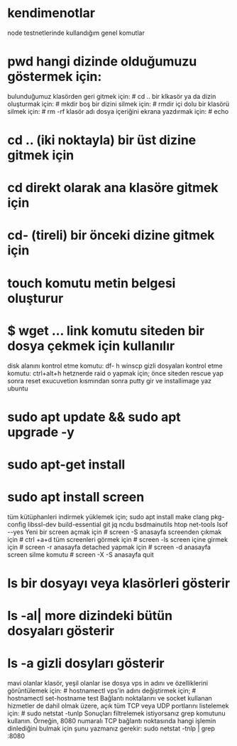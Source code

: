 # kendimenotlar
node testnetlerinde kullandığım genel komutlar
# pwd hangi dizinde olduğumuzu göstermek için:
bulunduğumuz klasörden geri gitmek için: # cd ..
bir klkasör ya da dizin oluşturmak için: # mkdir
boş bir dizini silmek için: # rmdir
içi dolu bir klasörü silmek için: # rm -rf klasör adı
dosya içeriğini ekrana yazdırmak için: # echo
# cd .. (iki noktayla) bir üst dizine gitmek için
# cd direkt olarak ana klasöre gitmek için
# cd- (tireli) bir önceki dizine gitmek için
# touch  komutu metin belgesi oluşturur
# $ wget ... link  komutu siteden bir dosya çekmek için kullanılır

disk alanını kontrol etme komutu: df- h
winscp gizli dosyaları kontrol etme komutu: ctrl+alt+h
hetznerde raid o yapmak için; önce siteden rescue yap sonra reset exucuvetion kısmından sonra putty gir ve installimage yaz ubuntu 
# sudo apt update && sudo apt upgrade -y
# sudo apt-get install
# sudo apt install screen
tüm kütüphanleri indirmek yüklemek için;
sudo apt install make clang pkg-config libssl-dev build-essential git jq ncdu bsdmainutils htop net-tools lsof --yes
Yeni bir screen açmak için # screen -S anasayfa 
screenden çıkmak için # ctrl +a+d
tüm screenleri görmek için # screen -ls 
screen içine girmek için # screen -r anasayfa
detached yapmak için # screen -d anasayfa
screen silme komutu # screen -X -S anasayfa quit
# ls bir dosyayı veya klasörleri gösterir
# ls -al| more   dizindeki bütün dosyaları gösterir
# ls -a gizli dosyları gösterir
mavi olanlar klasör, yeşil olanlar ise dosya
vps in adını ve özelliklerini görüntülemek için:  # hostnamectl
vps'in adını değiştirmek için; # hostnamectl set-hostname test
Bağlantı noktalarını ve socket kullanan hizmetler de dahil olmak üzere, açık tüm TCP veya UDP portlarını listelemek için: # sudo netstat -tunlp
Sonuçları filtrelemek istiyorsanız grep komutunu kullanın. Örneğin, 8080 numaralı TCP bağlantı noktasında hangi işlemin dinlediğini bulmak için şunu yazmanız gerekir:
sudo netstat -tnlp | grep :8080
